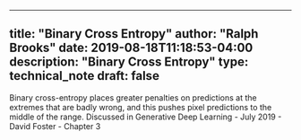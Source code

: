 

---
title: "Binary Cross Entropy"
author: "Ralph Brooks"
date: 2019-08-18T11:18:53-04:00
description: "Binary Cross Entropy"
type: technical_note
draft: false
---

Binary cross-entropy places greater penalties on predictions at the extremes that are badly wrong, and this pushes pixel predictions to the middle of the range.
Discussed in Generative Deep Learning - July 2019 - David Foster - Chapter 3